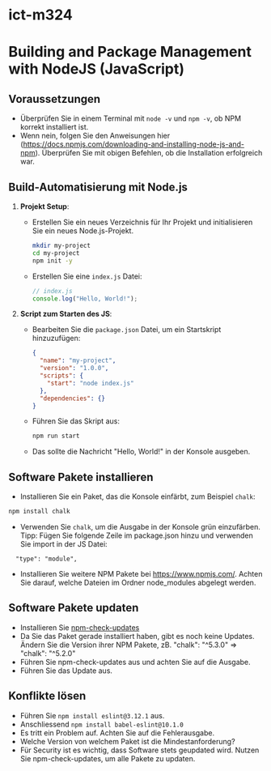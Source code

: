 # ict-m324

# Building and Package Management with NodeJS (JavaScript)

## Voraussetzungen
- Überprüfen Sie in einem Terminal mit  `node -v` und  `npm -v`, ob NPM korrekt installiert ist. 
- Wenn nein, folgen Sie den Anweisungen hier (https://docs.npmjs.com/downloading-and-installing-node-js-and-npm). Überprüfen Sie mit obigen Befehlen, ob die Installation erfolgreich war. 

## Build-Automatisierung mit Node.js

1. **Projekt Setup**:

   - Erstellen Sie ein neues Verzeichnis für Ihr Projekt und initialisieren Sie ein neues Node.js-Projekt.
     ```bash
     mkdir my-project
     cd my-project
     npm init -y
     ```
   - Erstellen Sie eine `index.js` Datei:
     ```javascript
     // index.js
     console.log("Hello, World!");
     ```

2. **Script zum Starten des JS**:

   - Bearbeiten Sie die `package.json` Datei, um ein Startskript hinzuzufügen:
     ```json
     {
       "name": "my-project",
       "version": "1.0.0",
       "scripts": {
         "start": "node index.js"
       },
       "dependencies": {}
     }
     ```
   - Führen Sie das Skript aus:
     ```bash
     npm run start
     ```
   - Das sollte die Nachricht "Hello, World!" in der Konsole ausgeben.

## Software Pakete installieren

- Installieren Sie ein Paket, das die Konsole einfärbt, zum Beispiel `chalk`:

```bash
npm install chalk
```

- Verwenden Sie `chalk`, um die Ausgabe in der Konsole grün einzufärben. Tipp: Fügen Sie folgende Zeile im package.json hinzu und verwenden Sie import in der JS Datei:

```
  "type": "module",
```

- Installieren Sie weitere NPM Pakete bei https://www.npmjs.com/. Achten Sie darauf, welche Dateien im Ordner node_modules abgelegt werden.

## Software Pakete updaten

- Installieren Sie [npm-check-updates](https://www.npmjs.com/package/npm-check-updates)
- Da Sie das Paket gerade installiert haben, gibt es noch keine Updates. Ändern Sie die Version ihrer NPM Pakete, zB.
  "chalk": "^5.3.0" => "chalk": "^5.2.0"
- Führen Sie npm-check-updates aus und achten Sie auf die Ausgabe.
- Führen Sie das Update aus.

## Konflikte lösen

- Führen Sie `npm install eslint@3.12.1` aus.
- Anschliessend `npm install babel-eslint@10.1.0`
- Es tritt ein Problem auf. Achten Sie auf die Fehlerausgabe.
- Welche Version von welchem Paket ist die Mindestanforderung?
- Für Security ist es wichtig, dass Software stets geupdated wird. Nutzen Sie npm-check-updates, um alle Pakete zu updaten.

